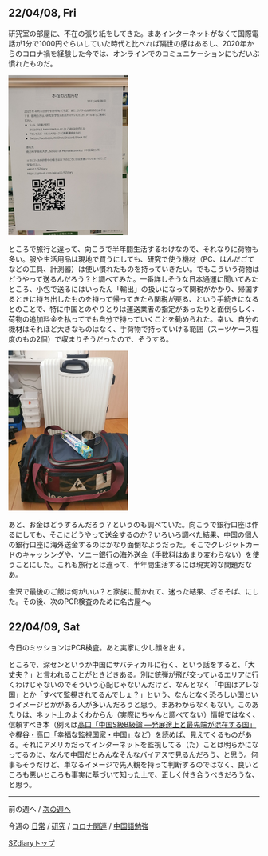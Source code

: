 ## 22/04/08, Fri

研究室の部屋に、不在の張り紙をしてきた。まあインターネットがなくて国際電話が1分で1000円ぐらいしていた時代と比べれば隔世の感はあるし、2020年からのコロナ禍を経験した今では、オンラインでのコミュニケーションにもだいぶ慣れたものだ。

<img src="https://github.com/akita11/SZdiary/blob/main/diary/photo/2022-04-06_17.06.11.jpg" width="240px">

ところで旅行と違って、向こうで半年間生活するわけなので、それなりに荷物も多い。服や生活用品は現地で買うにしても、研究で使う機材（PC、はんだごてなどの工具、計測器）は使い慣れたものを持っていきたい。でもこういう荷物はどうやって送るんだろう？と調べてみた。一番詳しそうな日本通運に聞いてみたところ、小包で送るにはいったん「輸出」の扱いになって関税がかかり、帰国するときに持ち出したものを持って帰ってきたら関税が戻る、という手続きになるとのことで、特に中国とのやりとりは運送業者の指定があったりと面倒らしく、荷物の追加料金を払ってでも自分で持っていくことを勧められた。幸い、自分の機材はそれほど大きなものはなく、手荷物で持っていける範囲（スーツケース程度のもの2個）で収まりそうだったので、そうする。

<img src="https://github.com/akita11/SZdiary/blob/main/diary/photo/2022-04-08_10.58.28.jpg" width="240px">

あと、お金はどうするんだろう？というのも調べていた。向こうで銀行口座は作るにしても、そこにどうやって送金するのか？いろいろ調べた結果、中国の個人の銀行口座に海外送金するのはかなり面倒なようだった。そこでクレジットカードのキャッシングや、ソニー銀行の海外送金（手数料はあまり変わらない）を使うことにした。これも旅行とは違って、半年間生活するには現実的な問題だなあ。

金沢で最後のご飯は何がいい？と家族に聞かれて、迷った結果、ざるそば、にした。その後、次のPCR検査のために名古屋へ。


## 22/04/09, Sat

今日のミッションはPCR検査。あと実家に少し顔を出す。

ところで、深センというか中国にサバティカルに行く、という話をすると、「大丈夫？」と言われることがときどきある。別に銃弾が飛び交っているエリアに行くわけじゃないのでそういう心配じゃないんだけど、なんとなく「中国はアレな国」とか「すべて監視されてるんでしょ？」という、なんとなく恐ろしい国というイメージとかがある人が多いんだろうと思う。まあわからなくもない。このあたりは、ネット上のよくわからん（実際にちゃんと調べてない）情報ではなく、信頼すべき本（例えば[高口「中国S級B級論 ―発展途上と最先端が混在する国」](https://www.amazon.co.jp/dp/4865811966/)や[梶谷・高口「幸福な監視国家・中国」](https://www.amazon.co.jp/dp/4140885955/)など）を読めば、見えてくるものがある。それにアメリカだってインターネットを監視してる（た）ことは明らかになってるのに、なんで中国だとみんなそんなバイアスで見るんだろう、と思う。何事もそうだけど、単なるイメージで先入観を持って判断するのではなく、良いところも悪いところも事実に基づいて知った上で、正しく付き合うべきだろうな、と思う。


***

前の週へ /
[次の週へ](2204-3.md)

今週の
[日常](../diary/2204-2.md) /
[研究](../research/2204-2.md) /
[コロナ関連](../covid19/2204-2.md) / 
[中国語勉強](../chinese/2204-2.md)

[SZdiaryトップ](../../README.md)
